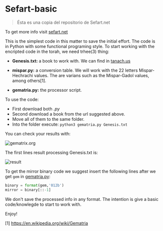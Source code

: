 # Sefart-basic

> Ésta es una copia del repositorio de Sefart.net

To get more info visit [sefart.net](https://sefart.net/metodologia/)

This is the simplest code in this matter to save the initial effort.
The code is in Python with some functional programing style.
To start working with the encripted code in the torah, we need trhee(3) thing:

- **Genesis.txt:** a book to work with.
  We can find in [tanach.us](https://tanach.us/Server.txt?Genesis*&content=Consonants)

- **mispar.py:** a conversion table.
  We will work with the 22 letters Mispar-Hechrachi values.
  The are varians such as the Mispar-Gadol values, among others[1].

- **gematria.py:** the processor script.

To use the code:
- First download both *.py*
- Second download a book from the url suggested above.
- Move all of them to the same folder.
- Into the folder execute:
  `python3 gematria.py Genesis.txt`

You can check your results with:

![gematrix.org](https://raw.githubusercontent.com/giancarlocp/sefart-basic/master/img/gematrix.org.png)

The first lines result processing Genesis.txt is:

![result](https://raw.githubusercontent.com/giancarlocp/sefart-basic/master/img/result-example.png)

To get the mirror binary code we suggest insert the following lines after
we get `gem` in [gematria.py](https://github.com/giancarlocp/sefart-basic/blob/master/gematria.py#L23):
```python
binary = format(gem,'012b')
mirror = binary[::-1]
```

We don't save the processed info in any format.
The intention is give a basic code/knowlegde to start to work with.

Enjoy!

[1] https://en.wikipedia.org/wiki/Gematria
